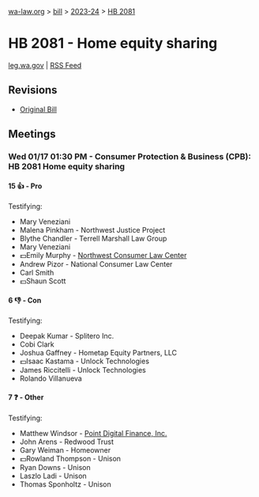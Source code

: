 [wa-law.org](/) > [bill](/bill/) > [2023-24](/bill/2023-24/) > [HB 2081](/bill/2023-24/hb/2081/)

# HB 2081 - Home equity sharing
[leg.wa.gov](https://app.leg.wa.gov/billsummary?BillNumber=2081&Year=2023&Initiative=false) | [RSS Feed](./rss.xml)

## Revisions
* [Original Bill](1/)

## Meetings
### Wed 01/17 01:30 PM - Consumer Protection & Business (CPB): HB 2081 Home equity sharing
#### 15 👍 - Pro
Testifying:
* Mary Veneziani
* Malena Pinkham - Northwest Justice Project
* Blythe Chandler - Terrell Marshall Law Group
* Mary Veneziani
* 💵Emily Murphy - [Northwest Consumer Law Center](/org/northwest_consumer_law_center/)
* Andrew Pizor - National Consumer Law Center
* Carl Smith
* 💵Shaun Scott

#### 6 👎 - Con
Testifying:
* Deepak Kumar - Splitero Inc.
* Cobi Clark
* Joshua Gaffney - Hometap Equity Partners, LLC
* 💵Isaac Kastama - Unlock Technologies
* James Riccitelli - Unlock Technologies
* Rolando Villanueva

#### 7 ❓ - Other
Testifying:
* Matthew Windsor - [Point Digital Finance, Inc.](/org/point_digital_finance,_inc./)
* John Arens - Redwood Trust
* Gary Weiman - Homeowner
* 💵Rowland Thompson - Unison
* Ryan Downs - Unison
* Laszlo Ladi - Unison
* Thomas Sponholtz - Unison
